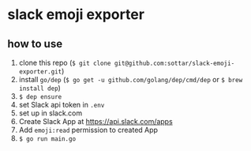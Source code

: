 # slack emoji exporter

## how to use
1. clone this repo (`$ git clone git@github.com:sottar/slack-emoji-exporter.git`)
2. install `go/dep` (`$ go get -u github.com/golang/dep/cmd/dep` or `$ brew install dep`)
3. `$ dep ensure`
4. set Slack api token in `.env`
5. set up in slack.com
  1. Create Slack App at https://api.slack.com/apps
  2. Add `emoji:read` permission to created App
6. `$ go run main.go`
